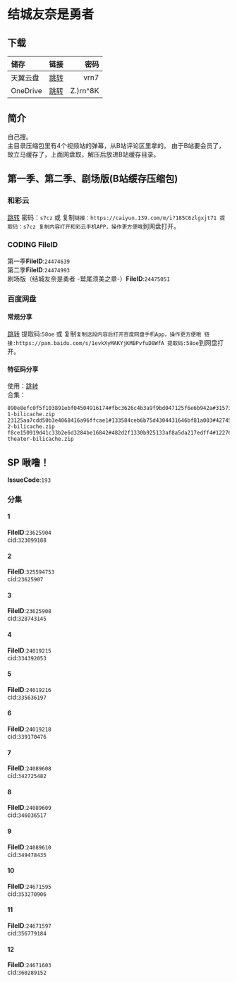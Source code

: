 # 结城友奈是勇者
## 下载

储存 | 链接 | 密码
:----------- | :-----------: | -----------:
 天翼云盘 | [跳转](https://cloud.189.cn/t/uYJveuaMfE73) | vrn7 
 OneDrive | [跳转](https://xrzcloud-my.sharepoint.com/:f:/g/personal/xrz_xrzyun_ml/EkDCC5FV0IJBtiS8kucm2tQB6mfDbJJTx3e3XriAZgEIhw?e=QBUiYS) | Z.)rn^8K 

## 简介
自己搜。  
主目录压缩包里有4个视频站的弹幕，从B站评论区里拿的。
由于B站要会员了，故立马缓存了，上面网盘取，解压后放进B站缓存目录。    

## 第一季、第二季、剧场版(B站缓存压缩包)
### 和彩云
[跳转](https://caiyun.139.com/m/i?185C6zlgxjt71) 密码：`s7cz` 或 复制`链接：https://caiyun.139.com/m/i?185C6zlgxjt71 提取码：s7cz 复制内容打开和彩云手机APP，操作更方便哦`到网盘打开。  
### CODING FileID
第一季**FileID**:`24474639`  
第二季**FileID**:`24474993`  
剧场版（结城友奈是勇者 -鹫尾须美之章-）**FileID**:`24475051`  
### 百度网盘
#### 常规分享
[跳转](https://pan.baidu.com/s/1evkXyMAKYjKMBPvfuD8WfA) 提取码:`58oe` 或 复制`复制这段内容后打开百度网盘手机App，操作更方便哦 链接:https://pan.baidu.com/s/1evkXyMAKYjKMBPvfuD8WfA 提取码:58oe`到网盘打开。  
#### 特征码分享
使用：[跳转](https://baidu.kinh.cc/?Share_APASS_Parsing)  
合集：  

```
890e8efc0f5f103891ebf04504916174#fbc3626c4b3a9f9bd047125f6e6b942a#3157305540#yuyuyu-1-bilicache.zip
23125aa7cdd50b3e4068416a96ffcae1#133584ceb6b75d4304431646bf81a003#4274588817#yuyuyu-2-bilicache.zip
f8ce150919d41c33b2e6d3284be16842#482d2f1330b925133af8a5da217edff4#1227642330#yuyuyu-theater-bilicache.zip
```

## SP 啾噜！
**IssueCode**:`193`  
### 分集
#### 1
**FileID**:`23625904`  
cid:`323099188`  
#### 2
**FileID**:`325594753`  
cid:`23625907`  
#### 3
**FileID**:`23625908`  
cid:`328743145`  
#### 4
**FileID**:`24019215`  
cid:`334392053`  
#### 5
**FileID**:`24019216`  
cid:`335636197`  
#### 6
**FileID**:`24019218`  
cid:`339170476`  
#### 7
**FileID**:`24089608`  
cid:`342725482`  
#### 8
**FileID**:`24089609`  
cid:`346036517`  
#### 9
**FileID**:`24089610`  
cid:`349478435`  
#### 10
**FileID**:`24671595`  
cid:`353270906`  
#### 11
**FileID**:`24671597`  
cid:`356779184`  
#### 12
**FileID**:`24671603`  
cid:`360289152`  